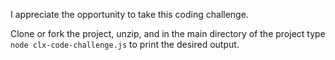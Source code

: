 
I appreciate the opportunity to take this coding challenge.

Clone or fork the project, unzip, and in the main directory of the project type `node clx-code-challenge.js` to print the desired output.

